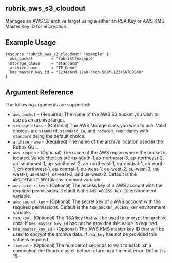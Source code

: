 ## rubrik_aws_s3_cloudout

Manages an AWS S3 archive target using a either an RSA Key or AWS KMS Master Key ID for encryption.

## Example Usage

```hcl
resource "rubrik_aws_s3_cloudout" "example" {
  aws_bucket        = "rubriktfexample"
  storage_class     = "standard"
  archive_name      = "TF-Demo"
  kms_master_key_id = "1234abcd-12ab-34cd-56ef-1234567890ab"
}
```

## Argument Reference

The following arguments are supported:

* `aws_bucket` - (Required) The name of the AWS S3 bucket you wish to use as an archive target.
* `storage_class` - (Optional) The AWS storage class you wish to use. Valid choices are `standard`, `standard_ia`, and `reduced_redundancy` with `standard` being the default choice.
* `archive_name` - (Required) The name of the archive location used in the Rubrik GUI..
* `aws_region` - (Optional) The name of the AWS region where the bucket is located. Valide choices are ap-south-1,ap-northeast-3, ap-northeast-2, ap-southeast-1, ap-southeast-2, ap-northeast-1, ca-central-1, cn-north-1, cn-northwest-1, eu-central-1, eu-west-1, eu-west-2, eu-west-3, us-west-1, us-east-1, us-east-2, and us-west-2. Default is the `AWS_DEFAULT_REGION` environment variable.
* `aws_access_key` - (Optional) The access key of a AWS account with the required permissions. Default is the `AWS_ACCESS_KEY_ID` environment variable.
* `aws_secret_key` - (Optional) The secret key of a AWS account with the required permissions. Default is the `AWS_SECRET_ACCESS_KEY` environment variable.
* `rsa_key` - (Optional) The RSA key that will be used to encrypt the archive data. If `kms_master_key_id` has not be provided this value is required.
* `kms_master_key_id` - (Optional) The AWS KMS master key ID that will be used to encrypt the archive data. If `rsa_key` has not be provided this value is required.
* `timeout` - (Optional) The number of seconds to wait to establish a connection the Rubrik cluster before returning a timeout error. Default is 15.
